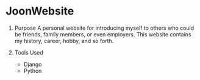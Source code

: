 # JoonWebsite

1. Purpose
A personal website for introducing myself to others who could be friends, family members, or even employers. This website contains my history, career, hobby, and so forth.

2. Tools Used
    - Django
    - Python
